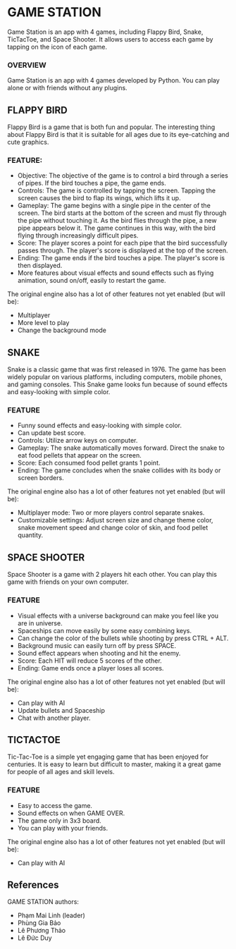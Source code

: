 # GAME STATION
Game Station is an app with 4 games, including Flappy Bird, Snake, TicTacToe, and Space Shooter. It allows users to access each game by tapping on the icon of each game. 
### OVERVIEW
Game Station is an app with 4 games developed by Python. You can play alone or with friends without any plugins.
## FLAPPY BIRD
Flappy Bird is a game that is both fun and popular. The interesting thing about Flappy Bird is that it is suitable for all ages due to its eye-catching and cute graphics.
### FEATURE:
- Objective: The objective of the game is to control a bird through a series of pipes. If the bird touches a pipe, the game ends.
- Controls: The game is controlled by tapping the screen. Tapping the screen causes the bird to flap its wings, which lifts it up.
- Gameplay: The game begins with a single pipe in the center of the screen. The bird starts at the bottom of the screen and must fly through the pipe without touching it. As the bird flies through the pipe, a new pipe appears below it. The game continues in this way, with the bird flying through increasingly difficult pipes.
- Score: The player scores a point for each pipe that the bird successfully passes through. The player's score is displayed at the top of the screen.
- Ending: The game ends if the bird touches a pipe. The player's score is then displayed.
- More features about visual effects and sound effects such as flying animation, sound on/off, easily to restart the game.

The original engine also has a lot of other features not yet enabled (but will be):

- Multiplayer
- More level to play
- Change the background mode
## SNAKE
Snake is a classic game that was first released in 1976. The game has been widely popular on various platforms, including computers, mobile phones, and gaming consoles. This Snake game looks fun because of sound effects and easy-looking with simple color.
### FEATURE
- Funny sound effects and easy-looking with simple color.
- Can update best score.
- Controls: Utilize arrow keys on computer.
- Gameplay: The snake automatically moves forward. Direct the snake to eat food pellets that appear on the screen.
- Score: Each consumed food pellet grants 1 point.
- Ending: The game concludes when the snake collides with its body or screen borders.

The original engine also has a lot of other features not yet enabled (but will be):

- Multiplayer mode: Two or more players control separate snakes.
- Customizable settings: Adjust screen size and change theme color, snake movement speed and change color of skin, and food pellet quantity.

## SPACE SHOOTER
Space Shooter is a game with 2 players hit each other. You can play this game with friends on your own computer. 
### FEATURE
- Visual effects with a universe background can make you feel like you are in universe.
- Spaceships can move easily by some easy combining keys.
- Can change the color of the bullets while shooting by press CTRL + ALT.
- Background music can easily turn off by press SPACE.
- Sound effect appears when shooting and hit the enemy.
- Score: Each HIT will reduce 5 scores of the other.
- Ending: Game ends once a player loses all scores.

The original engine also has a lot of other features not yet enabled (but will be):

- Can play with AI
- Update bullets and Spaceship
- Chat with another player.

## TICTACTOE
Tic-Tac-Toe is a simple yet engaging game that has been enjoyed for centuries. It is easy to learn but difficult to master, making it a great game for people of all ages and skill levels. 
### FEATURE
- Easy to access the game.
- Sound effects on when GAME OVER.
- The game only in 3x3 board.
- You can play with your friends.

The original engine also has a lot of other features not yet enabled (but will be):

- Can play with AI

## References



GAME STATION authors:
- Phạm Mai Linh (leader)
- Phùng Gia Bảo
- Lê Phương Thảo
- Lê Đức Duy
